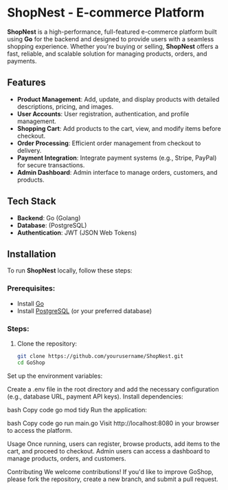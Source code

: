 # ShopNest - E-commerce Platform

**ShopNest** is a high-performance, full-featured e-commerce platform built using **Go** for the backend and designed to provide users with a seamless shopping experience. Whether you're buying or selling, **ShopNest** offers a fast, reliable, and scalable solution for managing products, orders, and payments.

## Features

- **Product Management**: Add, update, and display products with detailed descriptions, pricing, and images.
- **User Accounts**: User registration, authentication, and profile management.
- **Shopping Cart**: Add products to the cart, view, and modify items before checkout.
- **Order Processing**: Efficient order management from checkout to delivery.
- **Payment Integration**: Integrate payment systems (e.g., Stripe, PayPal) for secure transactions.
- **Admin Dashboard**: Admin interface to manage orders, customers, and products.

## Tech Stack

- **Backend**: Go (Golang)
- **Database**: (PostgreSQL)
- **Authentication**: JWT (JSON Web Tokens)


## Installation

To run **ShopNest** locally, follow these steps:

### Prerequisites:
- Install [Go](https://golang.org/dl/)
- Install [PostgreSQL](https://www.postgresql.org/download/) (or your preferred database)

### Steps:
1. Clone the repository:
   ```bash
   git clone https://github.com/yourusername/ShopNest.git
   cd GoShop
Set up the environment variables:

Create a .env file in the root directory and add the necessary configuration (e.g., database URL, payment API keys).
Install dependencies:

bash
Copy code
go mod tidy
Run the application:

bash
Copy code
go run main.go
Visit http://localhost:8080 in your browser to access the platform.

Usage
Once running, users can register, browse products, add items to the cart, and proceed to checkout. Admin users can access a dashboard to manage products, orders, and customers.

Contributing
We welcome contributions! If you'd like to improve GoShop, please fork the repository, create a new branch, and submit a pull request.
